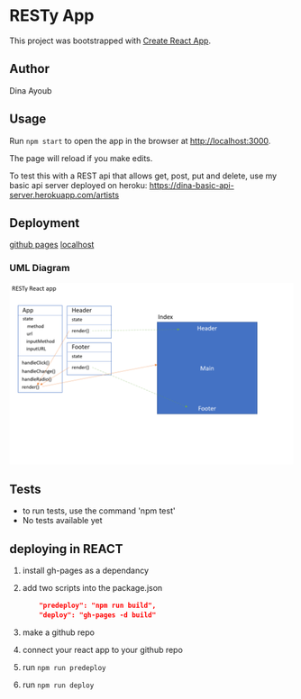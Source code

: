 # RESTy App

This project was bootstrapped with [Create React App](https://github.com/facebook/create-react-app).

## Author

Dina Ayoub

## Usage

Run `npm start` to open the app in the browser at [http://localhost:3000](http://localhost:3000).

The page will reload if you make edits.

To test this with a REST api that allows get, post, put and delete, use my basic api server deployed on heroku:
<https://dina-basic-api-server.herokuapp.com/artists>

## Deployment

[github pages](https://dina-401-advanced-javascript.github.io/RESTy/)
[localhost](http://localhost:3000)

### UML Diagram

![UML](assets/uml.png)

## Tests

- to run tests, use the command 'npm test'
- No tests available yet

## deploying in REACT

1. install gh-pages as a dependancy
2. add two scripts into the package.json

   ```json
       "predeploy": "npm run build",
       "deploy": "gh-pages -d build"
   ```

3. make a github repo
4. connect your react app to your github repo
5. run `npm run predeploy`
6. run `npm run deploy`
